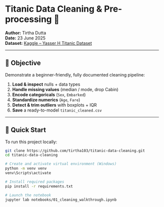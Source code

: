 # Titanic Data Cleaning & Pre-processing 🚢

**Author:** Tirtha Dutta  
**Date:** 23 June 2025  
**Dataset:** [Kaggle – Yasser H Titanic Dataset](https://www.kaggle.com/datasets/yasserh/titanic-dataset)

---

## 🎯 Objective

Demonstrate a beginner-friendly, fully documented cleaning pipeline:

1. **Load & inspect** nulls + data types  
2. **Handle missing values** (median / mode, drop Cabin)  
3. **Encode categoricals** (`Sex`, `Embarked`)  
4. **Standardize numerics** (`Age`, `Fare`)  
5. **Detect & trim outliers** with boxplots + IQR  
6. **Save** a ready-to-model `titanic_cleaned.csv`

---

## 🚀 Quick Start

To run this project locally:

```bash
git clone https://github.com/tirtha103/titanic-data-cleaning.git
cd titanic-data-cleaning

# Create and activate virtual environment (Windows)
python -m venv venv
venv\Scripts\activate

# Install required packages
pip install -r requirements.txt

# Launch the notebook
jupyter lab notebooks/01_cleaning_walkthrough.ipynb